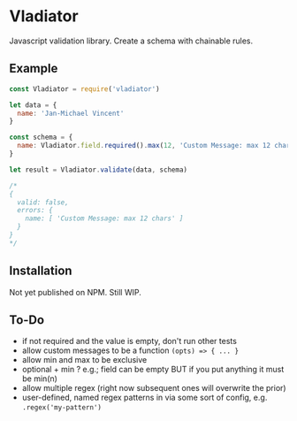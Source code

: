 # Vladiator

Javascript validation library. Create a schema with chainable rules.

## Example

```js
const Vladiator = require('vladiator')

let data = {
  name: 'Jan-Michael Vincent'
}

const schema = {
  name: Vladiator.field.required().max(12, 'Custom Message: max 12 chars')
}

let result = Vladiator.validate(data, schema)

/*
{
  valid: false,
  errors: {
    name: [ 'Custom Message: max 12 chars' ]
  }
}
*/

```

## Installation

Not yet published on NPM. Still WIP.

## To-Do

- if not required and the value is empty, don't run other tests
- allow custom messages to be a function `(opts) => { ... }`
- allow min and max to be exclusive
- optional + min ? e.g.; field can be empty BUT if you put anything it must be min(n)
- allow multiple regex (right now subsequent ones will overwrite the prior)
- user-defined, named regex patterns in via some sort of config, e.g. `.regex('my-pattern')`
